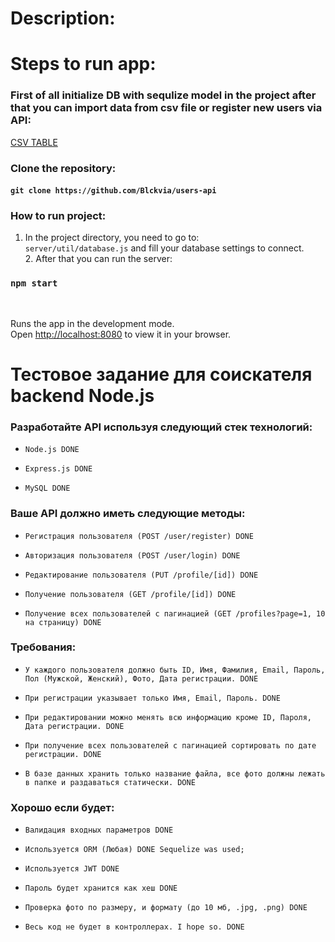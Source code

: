 # Description:

# Steps to run app:

### First of all initialize DB with sequlize model in the project after that you can import data from csv file or register new users via API:

[CSV TABLE](sql-db.csv)

### Clone the repository:

#### `git clone https://github.com/Blckvia/users-api`

### How to run project:

1. In the project directory, you need to go to:<br> `server/util/database.js`  and fill your database settings to connect. <br>2. After that you can run the server:

### `npm start`

<br>

Runs the app in the development mode.\
Open [http://localhost:8080](http://localhost:8080) to view it in your browser.

# Тестовое задание для соискателя backend Node.js

### Разработайте API используя следующий стек технологий:

-     Node.js DONE

-     Express.js DONE

-     MySQL DONE

### Ваше API должно иметь следующие методы:

-     Регистрация пользователя (POST /user/register) DONE
-     Авторизация пользователя (POST /user/login) DONE
-     Редактирование пользователя (PUT /profile/[id]) DONE
-     Получение пользователя (GET /profile/[id]) DONE
-     Получение всех пользователей с пагинацией (GET /profiles?page=1, 10 на страницу) DONE

### Требования:

-     У каждого пользователя должно быть ID, Имя, Фамилия, Email, Пароль, Пол (Мужской, Женский), Фото, Дата регистрации. DONE

-     При регистрации указывает только Имя, Email, Пароль. DONE

-     При редактировании можно менять всю информацию кроме ID, Пароля, Дата регистрации. DONE

-     При получение всех пользователей с пагинацией сортировать по дате регистрации. DONE

-     В базе данных хранить только название файла, все фото должны лежать в папке и раздаваться статически. DONE

### Хорошо если будет:

-     Валидация входных параметров DONE

-     Используется ORM (Любая) DONE Sequelize was used;

-     Используется JWT DONE

-     Пароль будет хранится как хеш DONE

-     Проверка фото по размеру, и формату (до 10 мб, .jpg, .png) DONE

-     Весь код не будет в контроллерах. I hope so. DONE
